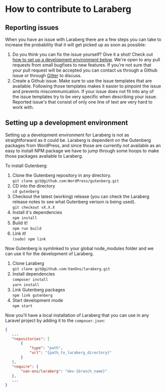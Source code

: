 # How to contribute to Laraberg

## Reporting issues

When you have an issue with Laraberg there are a few steps you can take to increase the probability that it will get
 picked up as
 soon as possible:
 
1. Do you think you can fix the issue yourself? Give it a shot! Check out [how to set up a development environment below](#setting-up-a-development-environment). We're open to any pull requests from small bugfixes to new features. If you're not sure that your pull request will be accepted you can contact us through a Github issue or through
[Gitter](https://gitter.im/VanOns/laraberg) to discuss.
2. Create a Github issue. Make sure to use the issue templates that are available. Following those templates makes it
 easier to pinpoint the issue and prevents miscommunication. If your issue does not fit into any of the issue templates
  try to be very specific when describing your issue. Reported issue's that consist of only one line of text are very
   hard to
   work with.

## Setting up a development environment

Setting up a development environment for Laraberg is not as straightforward as it could be.
Laraberg is dependent on the Gutenberg packages from WordPress, and since those are currently not available as an
 easy to install NPM package we have to jump through some hoops to make those packages available to Laraberg.
 
 To install Gutenberg:
1. Clone the Gutenberg repository in any directory.  
`git clone git@github.com:WordPress/gutenberg.git`
2. CD into the directory  
`cd gutenberg`
3. Checkout the latest (working) release (you can check the Laraberg release notes to see what Gutenberg verison is
 being used).  
`git checkout vX.X.X`
4. Install it's dependencies  
`npm install`
5. Build it!  
`npm run build`
6. Link it!  
`(sudo) npm link`

Now Gutenberg is symlinked to your global node_modules folder and we can use it for the development of Laraberg.
1. Clone Laraberg  
`git clone git@github.com:VanOns/laraberg.git`
2. Install dependencies  
`composer install`  
`yarn install`
3. Link Gutenberg packages  
`npm link gutenberg`
4. Start development mode  
`npm start`

Now you'll have a local installation of Laraberg that you can use in any Laravel project by adding it to the
 `composer.json`:
 
 ```json
{
    ...
    "repositories": [
        {
            "type": "path",
            "url": "{path_to_laraberg_directory}"
        }
    ],
    "require": {
        "van-ons/laraberg": "dev-{branch_name}"
    },
    ...
}

```
